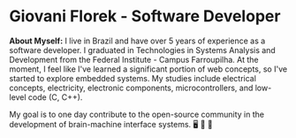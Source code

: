 <!DOCTYPE html>
<html lang="en">
<head>
    <meta charset="UTF-8">
    <meta name="viewport" content="width=device-width, initial-scale=1.0">
</head>
<body>
    <h1>Giovani Florek - Software Developer</h1>
    <p><strong>About Myself:</strong> I live in Brazil and have over 5 years of experience as a software developer. I graduated in Technologies in Systems Analysis and Development from the Federal Institute - Campus Farroupilha. At the moment, I feel like I've learned a significant portion of web concepts, so I've started to explore embedded systems. My studies include electrical concepts, electricity, electronic components, microcontrollers, and low-level code (C, C++).</p>
    <p>My goal is to one day contribute to the open-source community in the development of brain-machine interface systems. <span class="emoji">🖥️</span> <span class="emoji">🧠</span> <span class="emoji">🦾</span></p>
</body>
</html>
